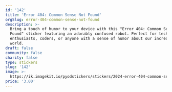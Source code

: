 ```yaml
---
id: '142'
title: 'Error 404: Common Sense Not Found'
orgSlug: error-404-common-sense-not-found
description: >-
  Bring a touch of humor to your device with this "Error 404: Common Sense Not
  Found" sticker featuring an adorably confused robot. Perfect for tech
  enthusiasts, coders, or anyone with a sense of humor about our increasingly AI
  world.
draft: false
community: false
charity: false
type: stickers
slug: '142'
image: >-
  https://ik.imagekit.io/pyodstickers/stickers/2024-error-404-common-sense-not-found.png
price: '3.00'
---
```

